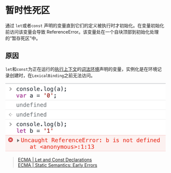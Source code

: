 # 暂时性死区
通过 `let`或者`const` 声明的变量直到它们的定义被执行时才初始化。在变量初始化前访问该变量会导致 ReferenceError。该变量处在一个自块顶部到初始化处理的“暂存死区”中。

## 原因
`let`和`const`为正在运行的[执行上下文](../执行上下文)的[词法环境](../词法环境)声明的变量，实例化是在环境记录创建时，在`LexicalBinding`之前无法访问。

![dead-zone](./dead-zone.png)

> [ECMA | Let and Const Declarations](https://tc39.es/ecma262/#sec-let-and-const-declarations)      
> [ECMA | Static Semantics: Early Errors](https://tc39.es/ecma262/#sec-let-and-const-declarations-static-semantics-early-errors)
